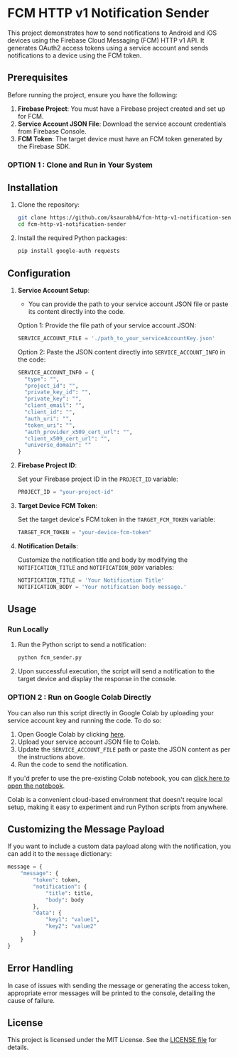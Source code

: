 # FCM HTTP v1 Notification Sender

This project demonstrates how to send notifications to Android and iOS devices using the Firebase Cloud Messaging (FCM) HTTP v1 API. It generates OAuth2 access tokens using a service account and sends notifications to a device using the FCM token.

## Prerequisites

Before running the project, ensure you have the following:

1. **Firebase Project**: You must have a Firebase project created and set up for FCM.
2. **Service Account JSON File**: Download the service account credentials from Firebase Console.
3. **FCM Token**: The target device must have an FCM token generated by the Firebase SDK.


### OPTION 1 : Clone and Run in Your System

## Installation

1. Clone the repository:

    ```bash
    git clone https://github.com/ksaurabh4/fcm-http-v1-notification-sender.git
    cd fcm-http-v1-notification-sender
    ```

2. Install the required Python packages:

    ```bash
    pip install google-auth requests
    ```

## Configuration

1. **Service Account Setup**:

    - You can provide the path to your service account JSON file or paste its content directly into the code.

    Option 1: Provide the file path of your service account JSON:
    
    ```python
    SERVICE_ACCOUNT_FILE = './path_to_your_serviceAccountKey.json'
    ```

    Option 2: Paste the JSON content directly into `SERVICE_ACCOUNT_INFO` in the code:

    ```python
    SERVICE_ACCOUNT_INFO = {
      "type": "",
      "project_id": "",
      "private_key_id": "",
      "private_key": "",
      "client_email": "",
      "client_id": "",
      "auth_uri": "",
      "token_uri": "",
      "auth_provider_x509_cert_url": "",
      "client_x509_cert_url": "",
      "universe_domain": ""
    }
    ```

2. **Firebase Project ID**:

    Set your Firebase project ID in the `PROJECT_ID` variable:

    ```python
    PROJECT_ID = "your-project-id"
    ```

3. **Target Device FCM Token**:

    Set the target device's FCM token in the `TARGET_FCM_TOKEN` variable:

    ```python
    TARGET_FCM_TOKEN = "your-device-fcm-token"
    ```

4. **Notification Details**:

    Customize the notification title and body by modifying the `NOTIFICATION_TITLE` and `NOTIFICATION_BODY` variables:

    ```python
    NOTIFICATION_TITLE = 'Your Notification Title'
    NOTIFICATION_BODY = 'Your notification body message.'
    ```

## Usage

### Run Locally

1. Run the Python script to send a notification:

    ```bash
    python fcm_sender.py
    ```

2. Upon successful execution, the script will send a notification to the target device and display the response in the console.

### OPTION 2 : Run on Google Colab Directly

You can also run this script directly in Google Colab by uploading your service account key and running the code. To do so:

1. Open Google Colab by clicking [here](https://colab.research.google.com/).
2. Upload your service account JSON file to Colab.
3. Update the `SERVICE_ACCOUNT_FILE` path or paste the JSON content as per the instructions above.
4. Run the code to send the notification.

If you'd prefer to use the pre-existing Colab notebook, you can [click here to open the notebook]([https://colab.research.google.com/drive/1-lxmNV8_j7CabMejA8QAkFrjJ4GSurdx](https://colab.research.google.com/drive/1AC3iyBmIusHrXayNy5XIf6BiK3QWlPv_)).

Colab is a convenient cloud-based environment that doesn't require local setup, making it easy to experiment and run Python scripts from anywhere.

## Customizing the Message Payload

If you want to include a custom data payload along with the notification, you can add it to the `message` dictionary:

```python
message = {
    "message": {
        "token": token,
        "notification": {
            "title": title,
            "body": body
        },
        "data": {
            "key1": "value1",
            "key2": "value2"
        }
    }
}
```

## Error Handling
In case of issues with sending the message or generating the access token, appropriate error messages will be printed to the console, detailing the cause of failure.

## License
This project is licensed under the MIT License. See the [LICENSE file](https://github.com/ksaurabh4/fcm-http-v1-notification-sender/blob/main/LICENSE) for details.
